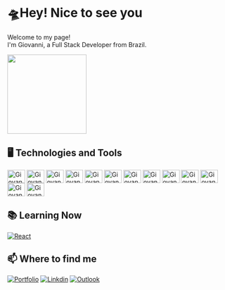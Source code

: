 # 🛸Hey! Nice to see you

Welcome to my page! <br />
I'm Giovanni, a Full Stack Developer from Brazil.
<br />
<div>
  <img height="180em" src="https://github-profile-summary-cards.vercel.app/api/cards/profile-details?username=GiovanniLeite&theme=github_dark" />
</div>


## 🖥️ Technologies and Tools

<div>
  <img align="center" alt="Giovanni-html" height="30" width="40" src="https://cdn.jsdelivr.net/gh/devicons/devicon/icons/html5/html5-original.svg"/>
  <img align="center" alt="Giovanni-css" height="30" width="40" src="https://cdn.jsdelivr.net/gh/devicons/devicon/icons/css3/css3-original.svg"/>
  <img align="center" alt="Giovanni-js" height="30" width="40" src="https://cdn.jsdelivr.net/gh/devicons/devicon/icons/javascript/javascript-original.svg"/>
  <img align="center" alt="Giovanni-ts" height="30" width="40" src="https://cdn.jsdelivr.net/gh/devicons/devicon/icons/typescript/typescript-original.svg"/>
  <img align="center" alt="Giovanni-nextjs" height="30" width="40" src="https://cdn.jsdelivr.net/gh/devicons/devicon/icons/nextjs/nextjs-original.svg"/>
  <img align="center" alt="Giovanni-react" height="30" width="40" src="https://cdn.jsdelivr.net/gh/devicons/devicon/icons/react/react-original.svg"/>
  <img align="center" alt="Giovanni-redux" height="30" width="40" src="https://cdn.jsdelivr.net/gh/devicons/devicon/icons/redux/redux-original.svg"/>
  <img align="center" alt="Giovanni-node" height="30" width="40" src="https://cdn.jsdelivr.net/gh/devicons/devicon/icons/nodejs/nodejs-original.svg"/>
  <img align="center" alt="Giovanni-wp" height="30" width="40" src="https://cdn.jsdelivr.net/gh/devicons/devicon/icons/wordpress/wordpress-plain.svg"/>
  <img align="center" alt="Giovanni-jest" height="30" width="40" src="https://cdn.jsdelivr.net/gh/devicons/devicon/icons/jest/jest-plain.svg"/>
  <img align="center" alt="Giovanni-mysql" height="30" width="40" src="https://cdn.jsdelivr.net/gh/devicons/devicon/icons/mysql/mysql-original.svg"/>
  <img align="center" alt="Giovanni-postgresql" height="30" width="40" src="https://cdn.jsdelivr.net/gh/devicons/devicon/icons/postgresql/postgresql-original.svg"/>
  <img align="center" alt="Giovanni-mongodb" height="30" width="40" src="https://cdn.jsdelivr.net/gh/devicons/devicon/icons/mongodb/mongodb-original.svg"/>
</div>

## 📚 Learning Now

[![React](https://img.shields.io/badge/React_Native-20232A?style=for-the-badge&logo=react&logoColor=61DAFB)](https://reactnative.dev)

## 📫 Where to find me

[![Portfolio](https://img.shields.io/badge/website-000000?style=for-the-badge&logo=About.me&logoColor=white)](https://www.giovannileite.com)
[![Linkdin](https://img.shields.io/badge/LinkedIn-0077B5?style=for-the-badge&logo=linkedin&logoColor=white)](https://www.linkedin.com/in/giovanni-leite-dev/)
[![Outlook](https://img.shields.io/badge/Microsoft_Outlook-0078D4?style=for-the-badge&logo=microsoft-outlook&logoColor=white)](mailto:giovanni.m.leite@outlook.com?subject=[GitHub]%20Contact)
